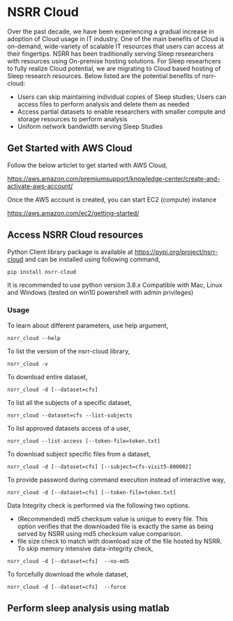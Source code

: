 # NSRR Cloud

Over the past decade, we have been experiencing a gradual increase in adoption of Cloud usage in IT industry. One of the main benefits of Cloud is on-demand, wide-variety of scalable IT resources that users can access at their fingertips. 
NSRR has been traditionally serving Sleep reseearchers with resources using On-premise hosting solutions. For Sleep researhcers to fully realize Cloud potential, we are migrating to Cloud based hosting of Sleep research resources. Below listed are the potential benefits of nsrr-cloud:
- Users can skip maintaining individual copies of Sleep studies; Users can access files to perform analysis and delete them as needed
- Access partial datasets to enable researchers with smaller compute and storage resources to perform analysis
- Uniform network bandwidth serving Sleep Studies


## Get Started with AWS Cloud

Follow the below articlet to get started with AWS Cloud,

https://aws.amazon.com/premiumsupport/knowledge-center/create-and-activate-aws-account/ 

Once the AWS account is created, you can start EC2 (compute) instance

https://aws.amazon.com/ec2/getting-started/

## Access NSRR Cloud resources

Python Client library package is available at https://pypi.org/project/nsrr-cloud and can be installed using following command,

`pip install nsrr-cloud`

It is recommended to use python version 3.8.x
Compatible with Mac, Linux and Windows (tested on win10 powershell with admin privileges)

### Usage

To learn about different parameters, use help argument,

`nsrr_cloud --help`

To list the version of the nsrr-cloud library,

`nsrr_cloud -v`

To download entire dataset,

`nsrr_cloud -d [--dataset=cfs]`

To list all the subjects of a specific dataset,

`nsrr_cloud --dataset=cfs --list-subjects`

To list approved datasets access of a user,

`nsrr_cloud --list-access [--token-file=token.txt]`

To download subject specific files from a dataset,

`nsrr_cloud -d [--dataset=cfs] [--subject=cfs-visit5-800002]`

To provide password during command execution instead of interactive way,

`nsrr_cloud -d [--dataset=cfs] [--token-file=token.txt]`

Data Integrity check is performed via the following two options.
- (Recommended) md5 checksum value is unique to every file. This option verifies that the downloaded file is exactly the same as being served by NSRR using md5 checksum value comparison. 
- file size check to match with download size of the file hosted by NSRR.
To skip memory intensive data-integrity check,

`nsrr_cloud -d [--dataset=cfs]  --no-md5`

To forcefully download the whole dataset,

`nsrr_cloud -d [--dataset=cfs]  --force`


## Perform sleep analysis using matlab 

